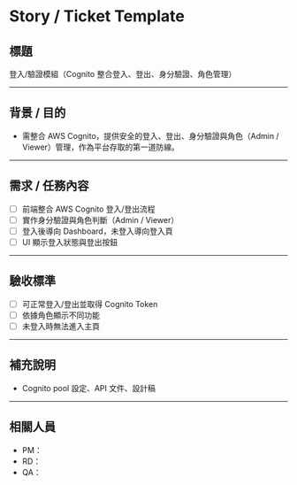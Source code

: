 # Story / Ticket Template

## 標題

登入/驗證模組（Cognito 整合登入、登出、身分驗證、角色管理）

---

## 背景 / 目的

- 需整合 AWS Cognito，提供安全的登入、登出、身分驗證與角色（Admin / Viewer）管理，作為平台存取的第一道防線。

---

## 需求 / 任務內容

- [ ] 前端整合 AWS Cognito 登入/登出流程
- [ ] 實作身分驗證與角色判斷（Admin / Viewer）
- [ ] 登入後導向 Dashboard，未登入導向登入頁
- [ ] UI 顯示登入狀態與登出按鈕

---

## 驗收標準

- [ ] 可正常登入/登出並取得 Cognito Token
- [ ] 依據角色顯示不同功能
- [ ] 未登入時無法進入主頁

---

## 補充說明

- Cognito pool 設定、API 文件、設計稿

---

## 相關人員

- PM：
- RD：
- QA：
